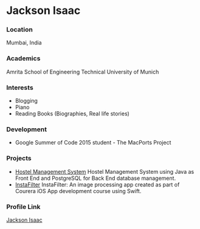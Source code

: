 # Jackson Isaac

### Location

Mumbai, India

### Academics

Amrita School of Engineering
Technical University of Munich

### Interests

- Blogging
- Piano
- Reading Books (Biographies, Real life stories)

### Development

- Google Summer of Code 2015 student - The MacPorts Project

### Projects

- [Hostel Management System](https://github.com/JacksonIsaac/Hostel-Management-System) Hostel Management System using Java as Front End and PostgreSQL for Back End database management. 
- [InstaFilter](https://github.com/JacksonIsaac/InstaFilter) InstaFilter: An image processing app created as part of Courera iOS App development course using Swift. 

### Profile Link

[Jackson Isaac](https://github.com/JacksonIsaac)
